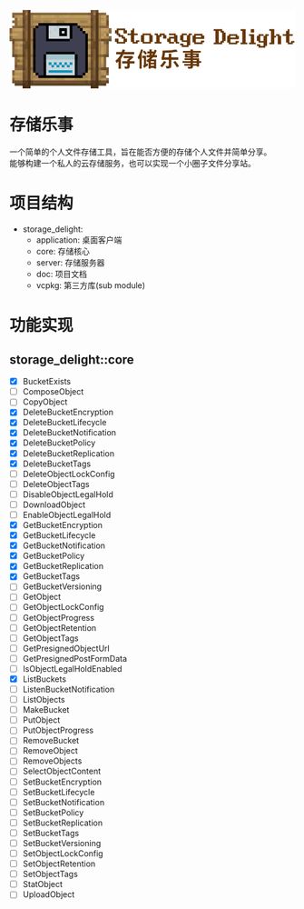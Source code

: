 ![storage_delight_placeholder](img/storage_delight_placeholder.png)

# 存储乐事
一个简单的个人文件存储工具，旨在能否方便的存储个人文件并简单分享。  
能够构建一个私人的云存储服务，也可以实现一个小圈子文件分享站。

# 项目结构
- storage_delight:
  - application: 桌面客户端
  - core: 存储核心
  - server: 存储服务器
  - doc: 项目文档
  - vcpkg: 第三方库(sub module)

# 功能实现
## storage_delight::core
  - [x] BucketExists
  - [ ] ComposeObject
  - [ ] CopyObject
  - [x] DeleteBucketEncryption
  - [x] DeleteBucketLifecycle
  - [x] DeleteBucketNotification
  - [x] DeleteBucketPolicy
  - [x] DeleteBucketReplication
  - [x] DeleteBucketTags
  - [ ] DeleteObjectLockConfig
  - [ ] DeleteObjectTags
  - [ ] DisableObjectLegalHold
  - [ ] DownloadObject
  - [ ] EnableObjectLegalHold
  - [x] GetBucketEncryption
  - [x] GetBucketLifecycle
  - [x] GetBucketNotification
  - [x] GetBucketPolicy
  - [x] GetBucketReplication
  - [x] GetBucketTags
  - [ ] GetBucketVersioning
  - [ ] GetObject
  - [ ] GetObjectLockConfig
  - [ ] GetObjectProgress
  - [ ] GetObjectRetention
  - [ ] GetObjectTags
  - [ ] GetPresignedObjectUrl
  - [ ] GetPresignedPostFormData
  - [ ] IsObjectLegalHoldEnabled
  - [x] ListBuckets
  - [ ] ListenBucketNotification
  - [ ] ListObjects
  - [ ] MakeBucket
  - [ ] PutObject
  - [ ] PutObjectProgress
  - [ ] RemoveBucket
  - [ ] RemoveObject
  - [ ] RemoveObjects
  - [ ] SelectObjectContent
  - [ ] SetBucketEncryption
  - [ ] SetBucketLifecycle
  - [ ] SetBucketNotification
  - [ ] SetBucketPolicy
  - [ ] SetBucketReplication
  - [ ] SetBucketTags
  - [ ] SetBucketVersioning
  - [ ] SetObjectLockConfig
  - [ ] SetObjectRetention
  - [ ] SetObjectTags
  - [ ] StatObject
  - [ ] UploadObject
